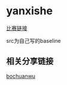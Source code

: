 # yanxishe

[比赛链接](https://god.yanxishe.com)

src为自己写的baseline  

## 相关分享链接
[bochuanwu](https://github.com/bochuanwu/aiyanxishe/)

